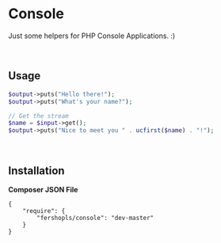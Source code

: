 Console
=======

Just some helpers for PHP Console Applications. :)

 

Usage
-----

~~~~~~~~~~~~~~~~~~~~~~~~~~~~~~~~~~~~~~~~~~~~~~~~~~~~~~~~~~~~~~~~~~~~~~~~~~~~~~~~php
$output->puts("Hello there!");
$output->puts("What's your name?");

// Get the stream
$name = $input->get();
$output->puts("Nice to meet you " . ucfirst($name) . "!");
~~~~~~~~~~~~~~~~~~~~~~~~~~~~~~~~~~~~~~~~~~~~~~~~~~~~~~~~~~~~~~~~~~~~~~~~~~~~~~~~

 

Installation
------------

**Composer JSON File**

~~~~~~~~~~~~~~~~~~~~~~~~~~~~~~~~~~~~~~~~~~~~~~~~~~~~~~~~~~~~~~~~~~~~~~~~~~~~~~~~
{
    "require": {
        "fershopls/console": "dev-master"
    }
}
~~~~~~~~~~~~~~~~~~~~~~~~~~~~~~~~~~~~~~~~~~~~~~~~~~~~~~~~~~~~~~~~~~~~~~~~~~~~~~~~
